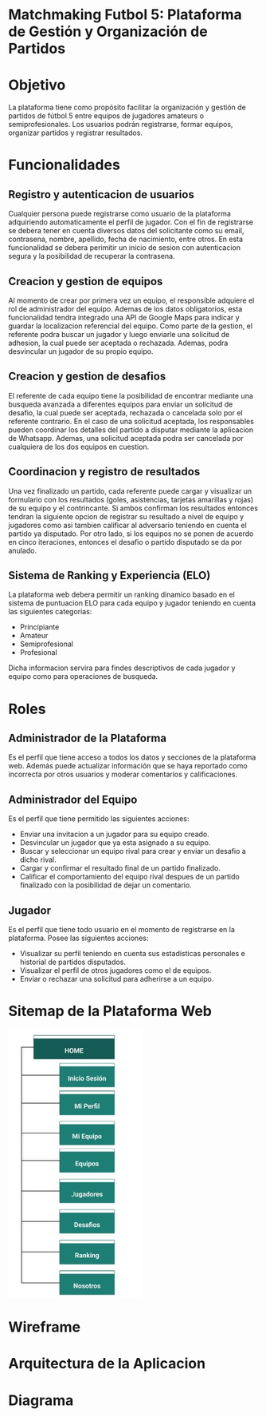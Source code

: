 # Matchmaking Futbol 5: Plataforma de Gestión y Organización de Partidos

# Objetivo
La plataforma tiene como propósito facilitar la organización y gestión de partidos de fútbol 5 entre equipos de jugadores amateurs o semiprofesionales. Los usuarios podrán registrarse, formar equipos, organizar partidos y registrar resultados.
# Funcionalidades

## Registro y autenticacion de usuarios
Cualquier persona puede registrarse como usuario de la plataforma adquiriendo automaticamente el perfil de jugador. Con el fin de registrarse se debera tener en cuenta diversos datos del solicitante como su email, contrasena, nombre, apellido, fecha de nacimiento, entre otros.
En esta funcionalidad se debera perimitir un inicio de sesion con autenticacion segura y la posibilidad de recuperar la contrasena.

## Creacion y gestion de equipos
Al momento de crear por primera vez un equipo, el responsible adquiere el rol de administrador del equipo. Ademas de los datos obligatorios, esta funcionalidad tendra integrado una API de Google Maps para indicar y guardar la localizacion referencial del equipo.
Como parte de la gestion, el referente podra buscar un jugador y luego enviarle una solicitud de adhesion, la cual puede ser aceptada o rechazada. Ademas, podra desvincular un jugador de su propio equipo.

## Creacion y gestion de desafios
El referente de cada equipo tiene la posibilidad de encontrar mediante una busqueda avanzada a diferentes equipos para enviar un solicitud de desafio, la cual puede ser aceptada, rechazada o cancelada solo por el referente contrario. En el caso de una solicitud aceptada, los responsables pueden coordinar los detalles del partido a disputar mediante la aplicacion de Whatsapp. Ademas, una solicitud aceptada  podra ser cancelada por cualquiera de los dos equipos en cuestion.

## Coordinacion y registro de resultados
Una vez finalizado un partido, cada referente puede cargar y visualizar un formulario con los resultados (goles, asistencias, tarjetas amarillas y rojas) de su equipo y el contrincante. Si ambos confirman los resultados entonces tendran la siguiente opcion de registrar su resultado a nivel de equipo y jugadores como asi tambien calificar al adversario teniendo en cuenta el partido ya disputado. 
Por otro lado, si los equipos no se ponen de acuerdo en cinco iteraciones, entonces el desafio o partido disputado se da por anulado. 

## Sistema de Ranking y Experiencia (ELO)
La plataforma web debera permitir un ranking dinamico basado en el sistema de puntuacion ELO para cada equipo y jugador teniendo en cuenta las siguientes categorias:
- Principiante
- Amateur
- Semiprofesional
- Profesional

Dicha informacion servira para findes descriptivos de cada jugador y equipo como para operaciones de busqueda.

# Roles

## Administrador de la Plataforma
Es el perfil que tiene acceso a todos los datos y secciones de la plataforma web. Además puede actualizar información que se haya reportado como incorrecta por otros usuarios y moderar comentarios y calificaciones.

## Administrador del Equipo
Es el perfil que tiene permitido las siguientes acciones:
- Enviar una invitacion a un jugador para su equipo creado.
- Desvincular un jugador que ya esta asignado a su equipo.
- Buscar y seleccionar un equipo rival para crear y enviar un desafio a dicho rival.
- Cargar y confirmar el resultado final de un partido finalizado.
- Calificar el comportamiento del equipo rival despues de un partido finalizado con la posibilidad de dejar un comentario.

## Jugador
Es el perfil que tiene todo usuario en el momento de registrarse en la plataforma. Posee las siguientes acciones:
- Visualizar su perfil teniendo en cuenta sus estadisticas personales e historial de partidos disputados.
- Visualizar el perfil de otros jugadores como el de equipos.
- Enviar o rechazar una solicitud para adherirse a un equipo.

# Sitemap de la Plataforma Web
![Alt text](sitemap-plataforma-web.jpg)

# Wireframe

# Arquitectura de la Aplicacion

# Diagrama
